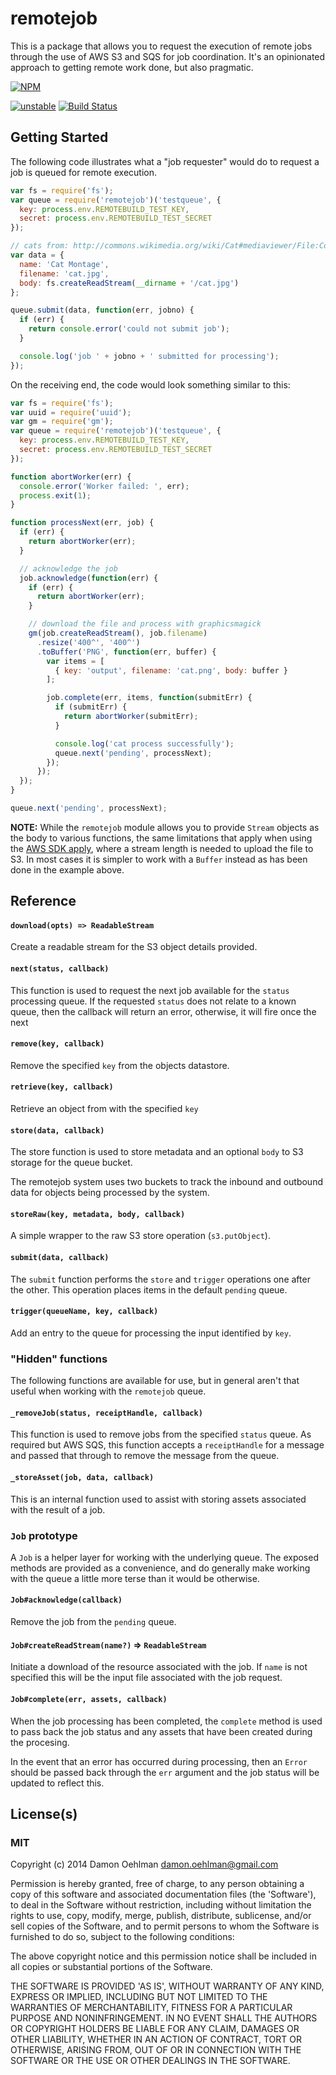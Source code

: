 # remotejob

This is a package that allows you to request the execution of remote jobs
through the use of AWS S3 and SQS for job coordination.  It's an opinionated
approach to getting remote work done, but also pragmatic.


[![NPM](https://nodei.co/npm/remotejob.png)](https://nodei.co/npm/remotejob/)

[![unstable](https://img.shields.io/badge/stability-unstable-yellowgreen.svg)](https://github.com/dominictarr/stability#unstable) [![Build Status](https://img.shields.io/travis/DamonOehlman/remotejob.svg?branch=master)](https://travis-ci.org/DamonOehlman/remotejob) 

## Getting Started

The following code illustrates what a "job requester" would do to request a job
is queued for remote execution.

```js
var fs = require('fs');
var queue = require('remotejob')('testqueue', {
  key: process.env.REMOTEBUILD_TEST_KEY,
  secret: process.env.REMOTEBUILD_TEST_SECRET
});

// cats from: http://commons.wikimedia.org/wiki/Cat#mediaviewer/File:Collage_of_Six_Cats-01.jpg
var data = {
  name: 'Cat Montage',
  filename: 'cat.jpg',
  body: fs.createReadStream(__dirname + '/cat.jpg')
};

queue.submit(data, function(err, jobno) {
  if (err) {
    return console.error('could not submit job');
  }

  console.log('job ' + jobno + ' submitted for processing');
});

```

On the receiving end, the code would look something similar to this:

```js
var fs = require('fs');
var uuid = require('uuid');
var gm = require('gm');
var queue = require('remotejob')('testqueue', {
  key: process.env.REMOTEBUILD_TEST_KEY,
  secret: process.env.REMOTEBUILD_TEST_SECRET
});

function abortWorker(err) {
  console.error('Worker failed: ', err);
  process.exit(1);
}

function processNext(err, job) {
  if (err) {
    return abortWorker(err);
  }

  // acknowledge the job
  job.acknowledge(function(err) {
    if (err) {
      return abortWorker(err);
    }

    // download the file and process with graphicsmagick
    gm(job.createReadStream(), job.filename)
      .resize('400^', '400^')
      .toBuffer('PNG', function(err, buffer) {
        var items = [
          { key: 'output', filename: 'cat.png', body: buffer }
        ];

        job.complete(err, items, function(submitErr) {
          if (submitErr) {
            return abortWorker(submitErr);
          }

          console.log('cat process successfully');
          queue.next('pending', processNext);
        });
      });
  });
}

queue.next('pending', processNext);

```

__NOTE:__ While the `remotejob` module allows you to provide `Stream` objects
as the body to various functions, the same limitations that apply when using
the [AWS SDK apply](https://github.com/aws/aws-sdk-js/issues/94), where a
stream length is needed to upload the file to S3.  In most cases it is simpler
to work with a `Buffer` instead as has been done in the example above.

## Reference

#### `download(opts) => ReadableStream`

Create a readable stream for the S3 object details provided.

#### `next(status, callback)`

This function is used to request the next job available for the `status`
processing queue. If the requested `status` does not relate to a known
queue, then the callback will return an error, otherwise, it will
fire once the next

#### `remove(key, callback)`

Remove the specified `key` from the objects datastore.

#### `retrieve(key, callback)`

Retrieve an object from with the specified `key`

#### `store(data, callback)`

The store function is used to store metadata and an optional `body` to
S3 storage for the queue bucket.

The remotejob system uses two buckets to track the inbound and outbound
data for objects being processed by the system.

#### `storeRaw(key, metadata, body, callback)`

A simple wrapper to the raw S3 store operation (`s3.putObject`).

#### `submit(data, callback)`

The `submit` function performs the `store` and `trigger` operations
one after the other.  This operation places items in the default
`pending` queue.

#### `trigger(queueName, key, callback)`

Add an entry to the queue for processing the input identified by `key`.

### "Hidden" functions

The following functions are available for use, but in general aren't that
useful when working with the `remotejob` queue.

#### `_removeJob(status, receiptHandle, callback)`

This function is used to remove jobs from the specified `status` queue.
As required but AWS SQS, this function accepts a `receiptHandle` for a
message and passed that through to remove the message from the queue.

#### `_storeAsset(job, data, callback)`

This is an internal function used to assist with storing assets associated
with the result of a job.

### `Job` prototype

A `Job` is a helper layer for working with the underlying queue. The exposed
methods are provided as a convenience, and do generally make working with
the queue a little more terse than it would be otherwise.

#### `Job#acknowledge(callback)`

Remove the job from the `pending` queue.

#### `Job#createReadStream(name?)` => `ReadableStream`

Initiate a download of the resource associated with the job. If
`name` is not specified this will be the input file associated with
the job request.

#### `Job#complete(err, assets, callback)`

When the job processing has been completed, the `complete` method is
used to pass back the job status and any assets that have been created
during the procesing.

In the event that an error has occurred during processing, then an
`Error` should be passed back through the `err` argument and the job
status will be updated to reflect this.

## License(s)

### MIT

Copyright (c) 2014 Damon Oehlman <damon.oehlman@gmail.com>

Permission is hereby granted, free of charge, to any person obtaining
a copy of this software and associated documentation files (the
'Software'), to deal in the Software without restriction, including
without limitation the rights to use, copy, modify, merge, publish,
distribute, sublicense, and/or sell copies of the Software, and to
permit persons to whom the Software is furnished to do so, subject to
the following conditions:

The above copyright notice and this permission notice shall be
included in all copies or substantial portions of the Software.

THE SOFTWARE IS PROVIDED 'AS IS', WITHOUT WARRANTY OF ANY KIND,
EXPRESS OR IMPLIED, INCLUDING BUT NOT LIMITED TO THE WARRANTIES OF
MERCHANTABILITY, FITNESS FOR A PARTICULAR PURPOSE AND NONINFRINGEMENT.
IN NO EVENT SHALL THE AUTHORS OR COPYRIGHT HOLDERS BE LIABLE FOR ANY
CLAIM, DAMAGES OR OTHER LIABILITY, WHETHER IN AN ACTION OF CONTRACT,
TORT OR OTHERWISE, ARISING FROM, OUT OF OR IN CONNECTION WITH THE
SOFTWARE OR THE USE OR OTHER DEALINGS IN THE SOFTWARE.

